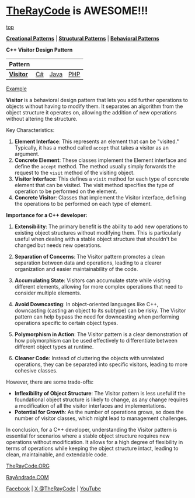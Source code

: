 # [TheRayCode](../../../README.md) is AWESOME!!!

[top](../README.md)

**[Creational Patterns](../../Creational/README.md)** | **[Structural Patterns](../../Structural/README.md)** | **[Behavioral Patterns](../README.md)**

**C++ Visitor Design Pattern**

|Pattern|   |   |   |
|---|---|---|---|
| [**Visitor**](README.md) | [C#](../../../Csharp/Behavioral/Visitor/README.md) | [Java](../../../Java/Behavioral/Visitor/README.md) | [PHP](../../../PHP/Behavioral/Visitor/README.md) |

[Example](Example/README.md)

**Visitor** is a behavioral design pattern that lets you add further operations to objects without having to modify them. It separates an algorithm from the object structure it operates on, allowing the addition of new operations without altering the structure.

Key Characteristics:
1. **Element Interface**: This represents an element that can be "visited." Typically, it has a method called `accept` that takes a visitor as an argument.
2. **Concrete Element**: These classes implement the Element interface and define the `accept` method. The method usually simply forwards the request to the `visit` method of the visiting object.
3. **Visitor Interface**: This defines a `visit` method for each type of concrete element that can be visited. The visit method specifies the type of operation to be performed on the element.
4. **Concrete Visitor**: Classes that implement the Visitor interface, defining the operations to be performed on each type of element.

**Importance for a C++ developer:**

1. **Extensibility**: The primary benefit is the ability to add new operations to existing object structures without modifying them. This is particularly useful when dealing with a stable object structure that shouldn't be changed but needs new operations.

2. **Separation of Concerns**: The Visitor pattern promotes a clean separation between data and operations, leading to a clearer organization and easier maintainability of the code.

3. **Accumulating State**: Visitors can accumulate state while visiting different elements, allowing for more complex operations that need to consider multiple elements.

4. **Avoid Downcasting**: In object-oriented languages like C++, downcasting (casting an object to its subtype) can be risky. The Visitor pattern can help bypass the need for downcasting when performing operations specific to certain object types.

5. **Polymorphism in Action**: The Visitor pattern is a clear demonstration of how polymorphism can be used effectively to differentiate between different object types at runtime.

6. **Cleaner Code**: Instead of cluttering the objects with unrelated operations, they can be separated into specific visitors, leading to more cohesive classes.

However, there are some trade-offs:

- **Inflexibility of Object Structure**: The Visitor pattern is less useful if the foundational object structure is likely to change, as any change requires a modification of all the visitor interfaces and implementations.
- **Potential for Growth**: As the number of operations grows, so does the number of visitor classes, which might lead to management challenges.

In conclusion, for a C++ developer, understanding the Visitor pattern is essential for scenarios where a stable object structure requires new operations without modification. It allows for a high degree of flexibility in terms of operations while keeping the object structure intact, leading to clean, maintainable, and extendable code.

[TheRayCode.ORG](https://www.TheRayCode.org)

[RayAndrade.COM](https://www.RayAndrade.com)

[Facebook](https://www.facebook.com/TheRayCode/) | [X @TheRayCode](https://www.x.com/TheRayCode/) | [YouTube](https://www.youtube.com/TheRayCode/)
